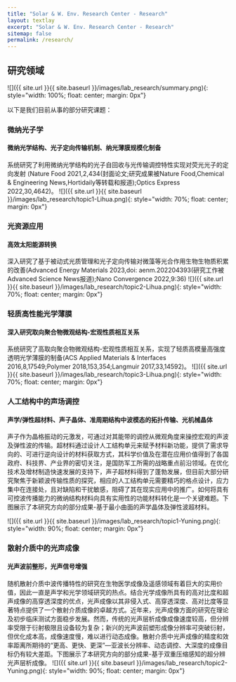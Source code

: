 ```yaml
---
title: "Solar & W. Env. Research Center - Research"
layout: textlay
excerpt: "Solar & W. Env. Research Center - Research"
sitemap: false
permalink: /research/
---
```


## 研究领域

<!-- 本团队总体目前是xxx。 -->

![]({{ site.url }}{{ site.baseurl }}/images/lab_research/summary.png){: style="width: 100%; float: center; margin: 0px"}


以下是我们目前从事的部分研究课题：

### 微纳光子学
#### 微纳光学结构、光子定向传输机制、纳光薄膜规模化制备

系统研究了利用微纳光学结构的光子自回收与光传输调控特性实现对荧光光子的定向发射 (Nature Food 2021,2,434(封面论文;研究成果被Nature Food,Chemical & Engineering News,Hortidaily等转载和报道);Optics Express 2022,30,4642)。
![]({{ site.url }}{{ site.baseurl }}/images/lab_research/topic1-Lihua.png){: style="width: 70%; float: center; margin: 0px"}

### 光资源应用
#### 高效太阳能源转换

深入研究了基于被动式光质管理和光子定向传输对微藻等光合作用生物生物质积累的改善(Advanced Energy Materials 2023,doi: aenm.202204393(研究工作被Advanced Science News报道);Nano Convergence 2022,9:36)
![]({{ site.url }}{{ site.baseurl }}/images/lab_research/topic2-Lihua.png){: style="width: 70%; float: center; margin: 0px"}

### 轻质高性能光学薄膜
#### 深入研究取向聚合物微观结构-宏观性质相互关系

系统研究了高取向聚合物微观结构-宏观性质相互关系，实现了轻质高模量高强度透明光学薄膜的制备(ACS Applied Materials & Interfaces 2016,8,17549;Polymer 2018,153,354;Langmuir 2017,33,14592)。
![]({{ site.url }}{{ site.baseurl }}/images/lab_research/topic3-Lihua.png){: style="width: 70%; float: center; margin: 0px"}

### 人工结构中的声场调控
#### 声学/弹性超材料、声子晶体、准周期结构中波模态的拓扑传输、光机械晶体

声子作为晶格振动的元激发，可通过对其能带的调控从微观角度来操控宏观的声波及弹性波的传输。超材料通过设计人工结构单元来赋予材料新功能，提供了需求导向的、可进行逆向设计的材料获取方式，其科学价值及在潜在应用价值得到了各国政府、科技界、产业界的密切关注，是国防军工所需的战略重点前沿领域。在优化技术及增材制造快速发展的支持下，声子超材料得到了蓬勃发展，但目前大部分研究聚焦于新颖波传输性质的探究，相应的人工结构单元需要精巧的格点设计，应力集中在连接处，且对缺陷和干扰敏感，阻碍了其在现实应用中的推广。如何将具有可控波传播能力的微纳结构材料向具有实用性的功能材料转化是一个关键难题。下图展示了本研究方向的部分成果-基于最小曲面的声学晶体及弹性波超材料。
<!-- ![]({{ site.url }}{{ site.baseurl }}/images/lab_research/topic1-Yuning.png){: style="width: 500px; float: center; margin: 0px  10px"} -->
![]({{ site.url }}{{ site.baseurl }}/images/lab_research/topic1-Yuning.png){: style="width: 90%; float: center; margin: 0px"}


### 散射介质中的光声成像
#### 光声波前整形，光声信号增强

<!-- ![]({{ site.url }}{{ site.baseurl }}/images/lab_research/topic2-Yuning.png){: style="width: 300px; float: right; margin: 0px 10px"} -->
随机散射介质中波传播特性的研究在生物医学成像及遥感领域有着巨大的实用价值，因此一直是声学和光学领域研究的热点。结合光学成像所具有的高对比度和超声成像的高穿透深度的优点，光声成像以其非侵入式、高穿透深度、高对比度等显著特点提供了一个散射介质成像的卓越方式。近年来，光声成像方面的研究在理论及初步临床测试方面稳步发展。然而，传统的光声层析成像成像速度较高，但分辨率受限于衍射极限且设备较为复杂；新兴的光声波前塑形成像分辨率可突破衍射，但优化成本高，成像速度慢，难以进行动态成像。散射介质中光声成像的精度和效率距离所期待的“更高、更快、更深”—亚波长分辨率、动态调控、大深度的成像目标仍有较大差距。下图展示了本研究方向的部分成果-基于双重压缩感知的超分辨光声层析成像。
![]({{ site.url }}{{ site.baseurl }}/images/lab_research/topic2-Yuning.png){: style="width: 90%; float: center; margin: 0px"}


<!-- **Strange Metals.** The strange metal phase might be the most mysterious phase of high-temperature superconductors. Here, the electrical resistivity grows linearly with temperature T in large areas of the phase diagram, with a mean free path that diminishes to a fraction of the interatomic distance. T-linear resistivity is often associated with quantum critical points and marginal-Fermi-liquid physics. In strange metals, the mystery seems to go even further: we deal with something that looks like a quantum critical phase over an extended range of the phase diagram instead of cumulating in a point. There exists no consistent theory for strange metals, leading to more adventurous new approaches including the holographic theories that use insights from gravity to explain strange metals (a recent textbook on this was written by our colleagues at Leiden University, Schalm and Zaanen).
We are part of the 'Strange Metal consortium NL' that includes the groups of Hussey, Golden, van Heumen, Zaanen, Schalm, Stoof and Vandoren.  -->

<!-- **Magnetic fluctuations and electron spin resonance.**
![]({{ site.url }}{{ site.baseurl }}/images/respic/SpinFluc.png){: style="width: 70%; float: center; margin: 10px"}

**Twisted bilayer graphene and other material with super-periodicities.**
We have proposed that artificial super-periodicities can lead to improved superconductivity, both because of increased density of states and because of phase space arguments (see image from our SciPost publication below). Perhaps for different reasons, twisted bilayer graphene has been shown to superconduct! We are investigate this material with the groups of Efetov, Baumberger, and van der Molen.

![]({{ site.url }}{{ site.baseurl }}/images/respic/SciPost.png){: style="width: 70%; float: center; margin: 0px"} -->

<!-- **and more** -->
